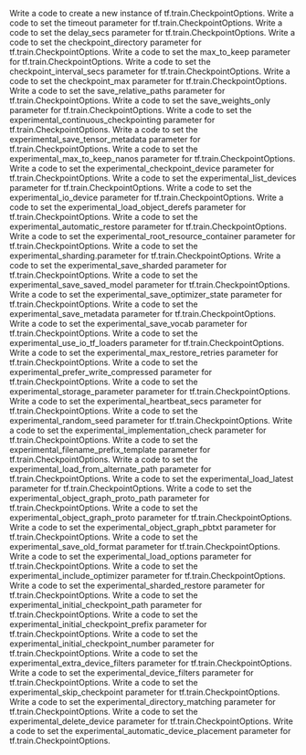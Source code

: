 Write a code to create a new instance of tf.train.CheckpointOptions.
Write a code to set the timeout parameter for tf.train.CheckpointOptions.
Write a code to set the delay_secs parameter for tf.train.CheckpointOptions.
Write a code to set the checkpoint_directory parameter for tf.train.CheckpointOptions.
Write a code to set the max_to_keep parameter for tf.train.CheckpointOptions.
Write a code to set the checkpoint_interval_secs parameter for tf.train.CheckpointOptions.
Write a code to set the checkpoint_max parameter for tf.train.CheckpointOptions.
Write a code to set the save_relative_paths parameter for tf.train.CheckpointOptions.
Write a code to set the save_weights_only parameter for tf.train.CheckpointOptions.
Write a code to set the experimental_continuous_checkpointing parameter for tf.train.CheckpointOptions.
Write a code to set the experimental_save_tensor_metadata parameter for tf.train.CheckpointOptions.
Write a code to set the experimental_max_to_keep_nanos parameter for tf.train.CheckpointOptions.
Write a code to set the experimental_checkpoint_device parameter for tf.train.CheckpointOptions.
Write a code to set the experimental_list_devices parameter for tf.train.CheckpointOptions.
Write a code to set the experimental_io_device parameter for tf.train.CheckpointOptions.
Write a code to set the experimental_load_object_derefs parameter for tf.train.CheckpointOptions.
Write a code to set the experimental_automatic_restore parameter for tf.train.CheckpointOptions.
Write a code to set the experimental_root_resource_container parameter for tf.train.CheckpointOptions.
Write a code to set the experimental_sharding.parameter for tf.train.CheckpointOptions.
Write a code to set the experimental_save_sharded parameter for tf.train.CheckpointOptions.
Write a code to set the experimental_save_saved_model parameter for tf.train.CheckpointOptions.
Write a code to set the experimental_save_optimizer_state parameter for tf.train.CheckpointOptions.
Write a code to set the experimental_save_metadata parameter for tf.train.CheckpointOptions.
Write a code to set the experimental_save_vocab parameter for tf.train.CheckpointOptions.
Write a code to set the experimental_use_io_tf_loaders parameter for tf.train.CheckpointOptions.
Write a code to set the experimental_max_restore_retries parameter for tf.train.CheckpointOptions.
Write a code to set the experimental_prefer_write_compressed parameter for tf.train.CheckpointOptions.
Write a code to set the experimental_storage_parameter parameter for tf.train.CheckpointOptions.
Write a code to set the experimental_heartbeat_secs parameter for tf.train.CheckpointOptions.
Write a code to set the experimental_random_seed parameter for tf.train.CheckpointOptions.
Write a code to set the experimental_implementation_check parameter for tf.train.CheckpointOptions.
Write a code to set the experimental_filename_prefix_template parameter for tf.train.CheckpointOptions.
Write a code to set the experimental_load_from_alternate_path parameter for tf.train.CheckpointOptions.
Write a code to set the experimental_load_latest parameter for tf.train.CheckpointOptions.
Write a code to set the experimental_object_graph_proto_path parameter for tf.train.CheckpointOptions.
Write a code to set the experimental_object_graph_proto parameter for tf.train.CheckpointOptions.
Write a code to set the experimental_object_graph_pbtxt parameter for tf.train.CheckpointOptions.
Write a code to set the experimental_save_old_format parameter for tf.train.CheckpointOptions.
Write a code to set the experimental_load_options parameter for tf.train.CheckpointOptions.
Write a code to set the experimental_include_optimizer parameter for tf.train.CheckpointOptions.
Write a code to set the experimental_sharded_restore parameter for tf.train.CheckpointOptions.
Write a code to set the experimental_initial_checkpoint_path parameter for tf.train.CheckpointOptions.
Write a code to set the experimental_initial_checkpoint_prefix parameter for tf.train.CheckpointOptions.
Write a code to set the experimental_initial_checkpoint_number parameter for tf.train.CheckpointOptions.
Write a code to set the experimental_extra_device_filters parameter for tf.train.CheckpointOptions.
Write a code to set the experimental_device_filters parameter for tf.train.CheckpointOptions.
Write a code to set the experimental_skip_checkpoint parameter for tf.train.CheckpointOptions.
Write a code to set the experimental_directory_matching parameter for tf.train.CheckpointOptions.
Write a code to set the experimental_delete_device parameter for tf.train.CheckpointOptions.
Write a code to set the experimental_automatic_device_placement parameter for tf.train.CheckpointOptions.